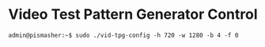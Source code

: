 # Video Test Pattern Generator Control

```
admin@pismasher:~$ sudo ./vid-tpg-config -h 720 -w 1280 -b 4 -f 0
```
